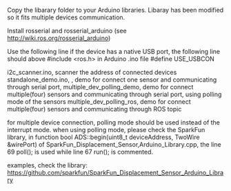 Copy the libarary folder to your Arduino libraries. Libaray has been modified so it fits multiple devices communication.

Install rosserial and rosserial_arduino (see http://wiki.ros.org/rosserial_arduino)

Use the following line if the device has a native USB port, the following line should above #include <ros.h> in Arduino .ino file
#define USE_USBCON



i2c_scanner.ino, scanner the address of connected devices
standalone_demo.ino, , demo for connect one sensor and communicating through serial port,
multiple_dev_polling_demo, demo for connect multiple(four) sensors and communicating through serial port, using polling mode of the sensors
multiple_dev_polling_ros, demo for connect multiple(four) sensors and communicating through ROS topic

for multiple device connection, polling mode should be used instead of the interrupt mode.
when using polling mode, please check the SparkFun library, in function bool ADS::begin(uint8_t deviceAddress, TwoWire &wirePort) of SparkFun_Displacement_Sensor,Arduino_Library.cpp, the line 69 poll(); is used while line 67 run(); is commented.

examples, check the library: https://github.com/sparkfun/SparkFun_Displacement_Sensor_Arduino_Library
